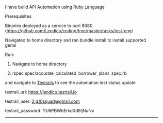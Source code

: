 I have build API Automation using Ruby Language

Prerequisites:

Binaries deployed as a service to port 8080. (https://github.com/Lendico/coding/tree/master/tasks/test-eng)

Navigated to home directory and ran bundle install to install supported gems

Run:

1) Navigate to home directory

2) rspec spec/accurate_calculated_borrower_plans_spec.rb

and navigate to [Testrails](https://lendico.testrail.io/index.php?/runs/view/5&group_by=cases:section_id&group_order=asc) to see the automation test status update



testrail_url: https://lendico.testrail.io

testrail_user: 2.g10squad@gmail.com

testrail_password: YU6PBWbErkd0d9IjNuNo

--------
